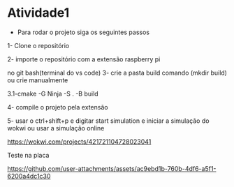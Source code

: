 # Atividade1
 
- Para rodar o projeto siga os seguintes passos

1- Clone o repositório

2- importe o repositório com a extensão raspberry pi

no git bash(terminal do vs code)
3- crie a pasta build comando (mkdir build) ou crie manualmente

3.1-cmake -G Ninja -S . -B build

4- compile o projeto pela extensão

5- usar o ctrl+shift+p e digitar start simulation e iniciar a simulação do wokwi ou usar a simulação online

https://wokwi.com/projects/421721104728023041

Teste na placa

https://github.com/user-attachments/assets/ac9ebd1b-760b-4df6-a5f1-6200a4dc1c30

